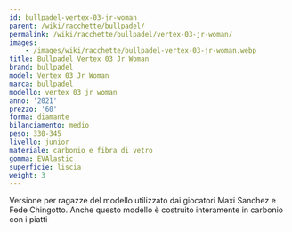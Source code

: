 ```yaml
---
id: bullpadel-vertex-03-jr-woman
parent: /wiki/racchette/bullpadel/
permalink: /wiki/racchette/bullpadel/vertex-03-jr-woman/
images:
    - /images/wiki/racchette/bullpadel-vertex-03-jr-woman.webp
title: Bullpadel Vertex 03 Jr Woman
brand: bullpadel
model: Vertex 03 Jr Woman
marca: bullpadel
modello: vertex 03 jr woman
anno: '2021'
prezzo: '60'
forma: diamante
bilanciamento: medio
peso: 330-345
livello: junior
materiale: carbonio e fibra di vetro
gomma: EVAlastic
superficie: liscia
weight: 3
---
```

Versione per ragazze del modello utilizzato dai giocatori Maxi Sanchez e Fede Chingotto. Anche questo modello è costruito interamente in carbonio con i piatti